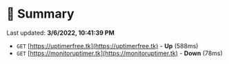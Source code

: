 # 📖 Summary
Last updated: **3/6/2022, 10:41:39 PM**

- `GET` [https://uptimerfree.tk](https://uptimerfree.tk) - **Up** (588ms)
- `GET` [https://monitoruptimer.tk](https://monitoruptimer.tk) - **Down** (78ms)

